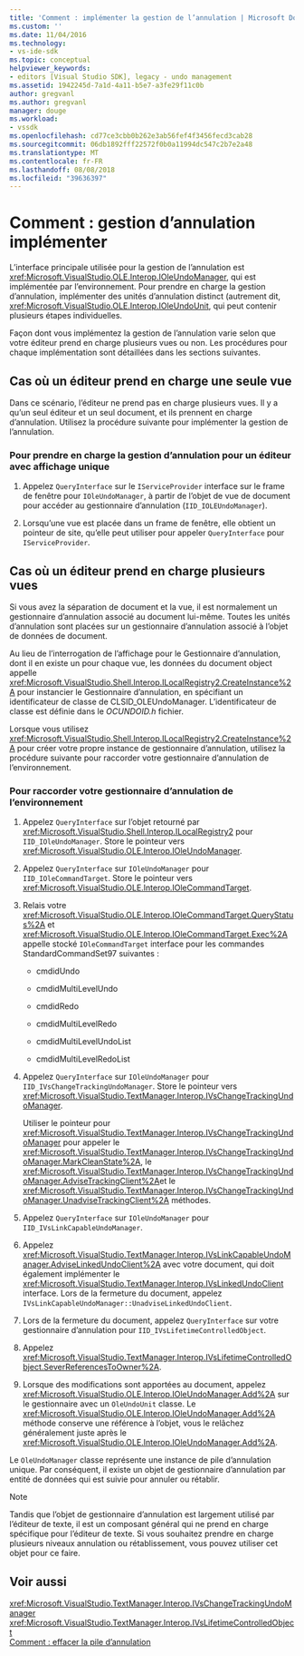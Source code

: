 ```yaml
---
title: 'Comment : implémenter la gestion de l’annulation | Microsoft Docs'
ms.custom: ''
ms.date: 11/04/2016
ms.technology:
- vs-ide-sdk
ms.topic: conceptual
helpviewer_keywords:
- editors [Visual Studio SDK], legacy - undo management
ms.assetid: 1942245d-7a1d-4a11-b5e7-a3fe29f11c0b
author: gregvanl
ms.author: gregvanl
manager: douge
ms.workload:
- vssdk
ms.openlocfilehash: cd77ce3cbb0b262e3ab56fef4f3456fecd3cab28
ms.sourcegitcommit: 06db1892fff22572f0b0a11994dc547c2b7e2a48
ms.translationtype: MT
ms.contentlocale: fr-FR
ms.lasthandoff: 08/08/2018
ms.locfileid: "39636397"
---
```

# <a name="how-to-implement-undo-management"></a>Comment : gestion d’annulation implémenter
L’interface principale utilisée pour la gestion de l’annulation est <xref:Microsoft.VisualStudio.OLE.Interop.IOleUndoManager>, qui est implémentée par l’environnement. Pour prendre en charge la gestion d’annulation, implémenter des unités d’annulation distinct (autrement dit, <xref:Microsoft.VisualStudio.OLE.Interop.IOleUndoUnit>, qui peut contenir plusieurs étapes individuelles.  
  
 Façon dont vous implémentez la gestion de l’annulation varie selon que votre éditeur prend en charge plusieurs vues ou non. Les procédures pour chaque implémentation sont détaillées dans les sections suivantes.  
  
## <a name="cases-where-an-editor-supports-a-single-view"></a>Cas où un éditeur prend en charge une seule vue  
 Dans ce scénario, l’éditeur ne prend pas en charge plusieurs vues. Il y a qu’un seul éditeur et un seul document, et ils prennent en charge d’annulation. Utilisez la procédure suivante pour implémenter la gestion de l’annulation.  
  
### <a name="to-support-undo-management-for-a-single-view-editor"></a>Pour prendre en charge la gestion d’annulation pour un éditeur avec affichage unique  
  
1.  Appelez `QueryInterface` sur le `IServiceProvider` interface sur le frame de fenêtre pour `IOleUndoManager`, à partir de l’objet de vue de document pour accéder au gestionnaire d’annulation (`IID_IOLEUndoManager`).  
  
2.  Lorsqu’une vue est placée dans un frame de fenêtre, elle obtient un pointeur de site, qu’elle peut utiliser pour appeler `QueryInterface` pour `IServiceProvider`.  
  
## <a name="cases-where-an-editor-supports-multiple-views"></a>Cas où un éditeur prend en charge plusieurs vues  
 Si vous avez la séparation de document et la vue, il est normalement un gestionnaire d’annulation associé au document lui-même. Toutes les unités d’annulation sont placées sur un gestionnaire d’annulation associé à l’objet de données de document.  
  
 Au lieu de l’interrogation de l’affichage pour le Gestionnaire d’annulation, dont il en existe un pour chaque vue, les données du document object appelle <xref:Microsoft.VisualStudio.Shell.Interop.ILocalRegistry2.CreateInstance%2A> pour instancier le Gestionnaire d’annulation, en spécifiant un identificateur de classe de CLSID_OLEUndoManager. L’identificateur de classe est définie dans le *OCUNDOID.h* fichier.  
  
 Lorsque vous utilisez <xref:Microsoft.VisualStudio.Shell.Interop.ILocalRegistry2.CreateInstance%2A> pour créer votre propre instance de gestionnaire d’annulation, utilisez la procédure suivante pour raccorder votre gestionnaire d’annulation de l’environnement.  
  
### <a name="to-hook-your-undo-manager-into-the-environment"></a>Pour raccorder votre gestionnaire d’annulation de l’environnement  
  
1.  Appelez `QueryInterface` sur l’objet retourné par <xref:Microsoft.VisualStudio.Shell.Interop.ILocalRegistry2> pour `IID_IOleUndoManager`. Store le pointeur vers <xref:Microsoft.VisualStudio.OLE.Interop.IOleUndoManager>.  
  
2.  Appelez `QueryInterface` sur `IOleUndoManager` pour `IID_IOleCommandTarget`. Store le pointeur vers <xref:Microsoft.VisualStudio.OLE.Interop.IOleCommandTarget>.  
  
3.  Relais votre <xref:Microsoft.VisualStudio.OLE.Interop.IOleCommandTarget.QueryStatus%2A> et <xref:Microsoft.VisualStudio.OLE.Interop.IOleCommandTarget.Exec%2A> appelle stocké `IOleCommandTarget` interface pour les commandes StandardCommandSet97 suivantes :  
  
    -   cmdidUndo  
  
    -   cmdidMultiLevelUndo  
  
    -   cmdidRedo  
  
    -   cmdidMultiLevelRedo  
  
    -   cmdidMultiLevelUndoList  
  
    -   cmdidMultiLevelRedoList  
  
4.  Appelez `QueryInterface` sur `IOleUndoManager` pour `IID_IVsChangeTrackingUndoManager`. Store le pointeur vers <xref:Microsoft.VisualStudio.TextManager.Interop.IVsChangeTrackingUndoManager>.  
  
     Utiliser le pointeur pour <xref:Microsoft.VisualStudio.TextManager.Interop.IVsChangeTrackingUndoManager> pour appeler le <xref:Microsoft.VisualStudio.TextManager.Interop.IVsChangeTrackingUndoManager.MarkCleanState%2A>, le <xref:Microsoft.VisualStudio.TextManager.Interop.IVsChangeTrackingUndoManager.AdviseTrackingClient%2A>et le <xref:Microsoft.VisualStudio.TextManager.Interop.IVsChangeTrackingUndoManager.UnadviseTrackingClient%2A> méthodes.  
  
5.  Appelez `QueryInterface` sur `IOleUndoManager` pour `IID_IVsLinkCapableUndoManager`.  
  
6.  Appelez <xref:Microsoft.VisualStudio.TextManager.Interop.IVsLinkCapableUndoManager.AdviseLinkedUndoClient%2A> avec votre document, qui doit également implémenter le <xref:Microsoft.VisualStudio.TextManager.Interop.IVsLinkedUndoClient> interface. Lors de la fermeture du document, appelez `IVsLinkCapableUndoManager::UnadviseLinkedUndoClient`.  
  
7.  Lors de la fermeture du document, appelez `QueryInterface` sur votre gestionnaire d’annulation pour `IID_IVsLifetimeControlledObject`.  
  
8.  Appelez <xref:Microsoft.VisualStudio.TextManager.Interop.IVsLifetimeControlledObject.SeverReferencesToOwner%2A>.  
  
9. Lorsque des modifications sont apportées au document, appelez <xref:Microsoft.VisualStudio.OLE.Interop.IOleUndoManager.Add%2A> sur le gestionnaire avec un `OleUndoUnit` classe. Le <xref:Microsoft.VisualStudio.OLE.Interop.IOleUndoManager.Add%2A> méthode conserve une référence à l’objet, vous le relâchez généralement juste après le <xref:Microsoft.VisualStudio.OLE.Interop.IOleUndoManager.Add%2A>.  
  
 Le `OleUndoManager` classe représente une instance de pile d’annulation unique. Par conséquent, il existe un objet de gestionnaire d’annulation par entité de données qui est suivie pour annuler ou rétablir.  
  
> [!NOTE]
>  Tandis que l’objet de gestionnaire d’annulation est largement utilisé par l’éditeur de texte, il est un composant général qui ne prend en charge spécifique pour l’éditeur de texte. Si vous souhaitez prendre en charge plusieurs niveaux annulation ou rétablissement, vous pouvez utiliser cet objet pour ce faire.  
  
## <a name="see-also"></a>Voir aussi  
 <xref:Microsoft.VisualStudio.TextManager.Interop.IVsChangeTrackingUndoManager>   
 <xref:Microsoft.VisualStudio.TextManager.Interop.IVsLifetimeControlledObject>   
 [Comment : effacer la pile d’annulation](../extensibility/how-to-clear-the-undo-stack.md)